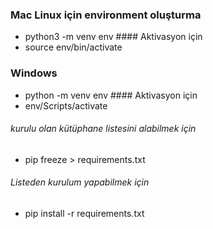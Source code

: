 ### Mac Linux için environment oluşturma
* python3 -m venv env
#### Aktivasyon için
* source env/bin/activate
### Windows
* python -m venv env
#### Aktivasyon için
* env/Scripts/activate
###### kurulu olan kütüphane listesini alabilmek için
* pip freeze > requirements.txt
###### Listeden kurulum yapabilmek için
* pip install -r requirements.txt
